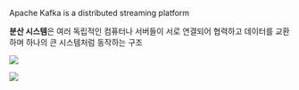 Apache Kafka is a distributed streaming platform

**분산 시스템**은 여러 독립적인 컴퓨터나 서버들이 서로 연결되어 협력하고 데이터를 교환하며 하나의 큰 시스템처럼 동작하는 구조

![](Pasted%20image%2020241115093944.png)

![](Pasted%20image%2020241115094059.png)

